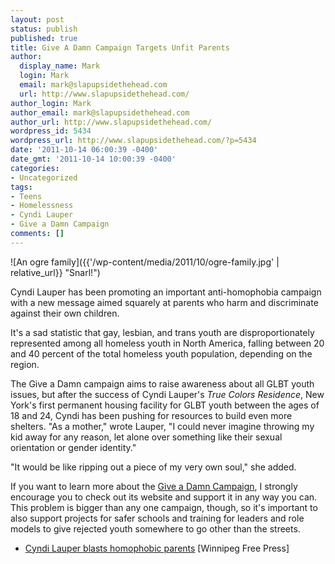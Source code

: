 ```yaml
---
layout: post
status: publish
published: true
title: Give A Damn Campaign Targets Unfit Parents
author:
  display_name: Mark
  login: Mark
  email: mark@slapupsidethehead.com
  url: http://www.slapupsidethehead.com/
author_login: Mark
author_email: mark@slapupsidethehead.com
author_url: http://www.slapupsidethehead.com/
wordpress_id: 5434
wordpress_url: http://www.slapupsidethehead.com/?p=5434
date: '2011-10-14 06:00:39 -0400'
date_gmt: '2011-10-14 10:00:39 -0400'
categories:
- Uncategorized
tags:
- Teens
- Homelessness
- Cyndi Lauper
- Give a Damn Campaign
comments: []
---
```

![An ogre family]({{'/wp-content/media/2011/10/ogre-family.jpg' | relative_url}} "Snarl!")

Cyndi Lauper has been promoting an important anti-homophobia campaign with a new message aimed squarely at parents who harm and discriminate against their own children.

It's a sad statistic that gay, lesbian, and trans youth are disproportionately represented among all homeless youth in North America, falling between 20 and 40 percent of the total homeless youth population, depending on the region.

The Give a Damn campaign aims to raise awareness about all GLBT youth issues, but after the success of Cyndi Lauper's _True Colors Residence_, New York's first permanent housing facility for GLBT youth between the ages of 18 and 24, Cyndi has been pushing for resources to build even more shelters. "As a mother," wrote Lauper, "I could never imagine throwing my kid away for any reason, let alone over something like their sexual orientation or gender identity."

"It would be like ripping out a piece of my very own soul," she added.

If you want to learn more about the [Give a Damn Campaign](http://www.wegiveadamn.org/ "If you have time to read Slap, you have time to check out this site too!"), I strongly encourage you to check out its website and support it in any way you can. This problem is bigger than any one campaign, though, so it's important to also support projects for safer schools and training for leaders and role models to give rejected youth somewhere to go other than the streets.

- [Cyndi Lauper blasts homophobic parents](http://www.winnipegfreepress.com/arts-and-life/entertainment/celebrities/131504253.html) [Winnipeg Free Press]
